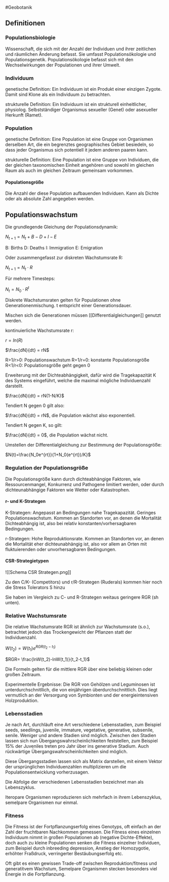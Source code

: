 #Geobotanik

## Definitionen

### Populationsbiologie

Wissenschaft, die sich mit der Anzahl der Individuen und ihrer zeitlichen und räumlichen Änderung befasst. Sie umfasst Populationsökologie und Populationsgenetik. Populationsökologie befasst sich mit den Wechselwirkungen der Populationen und ihrer Umwelt.

### Individuum

genetische Definition: Ein Individuum ist ein Produkt einer einzigen Zygote. Damit sind Klone als ein Individuum zu betrachten.

strukturelle Definition: Ein Individuum ist ein strukturell einheitlicher, physiolog. Selbstständiger Organismus sexueller (Genet) oder asexueller Herkunft (Ramet).

### Population

genetische Definition: Eine Population ist eine Gruppe von Organismen derselben Art, die ein begrenztes geographisches Gebiet besiedeln, so dass jeder Organismus sich potentiell it jedem anderen paaren kann.

strukturelle Definition: Eine Population ist eine Gruppe von Individuen, die der gleichen taxonomischen Einheit angehören und sowohl im gleichen Raum als auch im gleichen Zeitraum gemeinsam vorkommen.

#### Populationsgröße

Die Anzahl der diese Population aufbauenden Individuen. Kann als Dichte oder als absolute Zahl angegeben werden.

## Populationswachstum

Die grundlegende Gleichung der Populationsdynamik:

$N_{t+1}=N_t+B-D+I-E$

B: Births
D: Deaths
I: Immigration
E: Emigration

Oder zusammengefasst zur diskreten Wachstumsrate R:

$N_{t+1}=N_t\cdot R$
 
 Für mehrere Timesteps:

$N_{t}=N_0\cdot R^t$

Diskrete Wachstumsraten gelten für Populationen ohne Generationenmischung. t entspricht einer Generationsdauer.

Mischen sich die Generationen müssen [[Differentialgleichungen]] genutzt werden.

kontinuierliche Wachstumsrate r:

$r=ln(R)$

$\frac{dN}{dt} = rN$

R>1/r>0: Populationswachstum
R=1/r=0: konstante Populationsgröße
R<1/r<0: Populationsgröße geht gegen 0

Erweiterung mit der Dichteabhängigkeit, dafür wird die Tragekapazität K des Systems eingeführt, welche die maximal mögliche Individuenzahl darstellt.

$\frac{dN}{dt} = rN(1-N/K)$

Tendiert N gegen 0 gilt also:

$\frac{dN}{dt} = rN$, die Population wächst also exponentiell.

Tendiert N gegen K, so gilt: 

$\frac{dN}{dt} = 0$, die Population wächst nicht.

Umstellen der Differentialgleichung zur Bestimmung der Populationsgröße:

$N(t)=\frac{N_0e^{rt}}{1+N_0(e^{rt})/K}$

### Regulation der Populationsgröße

Die Populationsgröße kann durch dichteabhängige Faktoren, wie Ressourcenmangel, Konkurrenz und Pathogene limitiert werden, oder durch dichteunabhängige Faktoren wie Wetter oder Katastrophen.

#### r- und K-Strategen

K-Strategen: Angepasst an Bedingungen nahe Tragekapazität. Geringes Populationswachstum. Kommen an Standorten vor, an denen die Mortalität Dichteabhängig ist, also bei relativ konstanten/vorhersagbaren Bedingungen.

r-Strategen: Hohe Reproduktionsrate. Kommen an Standorten vor, an denen die Mortalität eher dichteunabhängig ist, also vor allem an Orten mit fluktuierenden oder unvorhersagbaren Bedingungen.

#### CSR-Strategietypen

![[Schema CSR Strategen.png]]

Zu den C/K- (Competitors) und r/R-Strategen (Ruderals) kommen hier noch die Stress Tolerators S hinzu

Sie haben im Vergleich zu C- und R-Strategen weitaus geringere RGR (sh unten).

### Relative Wachstumsrate

Die relative Wachstumsrate RGR ist ähnlich zur Wachstumsrate (s.o.), betrachtet jedoch das Trockengewicht der Pflanzen statt der Individuenzahl.

$W(t_2)=W(t_1)e^{RGR(t_2-t_1)}$

$RGR= \frac{lnW(t_2)-lnW(t_1)}{t_2-t_1}$

Die Formeln gelten für die mittlere RGR über eine beliebig kleinen oder großen Zeitraum.

Experimentelle Ergebnisse: Die RGR von Gehölzen und Leguminosen ist unterdurchschnitllich, die von einjährigen überdurchschnittlich. Dies liegt vermutlich an der Versorgung von Symbionten und der energieintensiven Holzproduktion.

### Lebensstadien

Je nach Art, durchläuft eine Art verschiedene Lebensstadien, zum Beispiel seeds, seedlings, juvenile, immature, vegetative, generative, subsenile, senile. Weniger und andere Stadien sind möglich. Zwischen den Stadien lassen sich nun Übergangswahrscheinlichkeiten feststellen, zum Beispiel 15% der Juveniles treten pro Jahr über ins generative Stadium. Auch rückwärtige Übergangswahrscheinlichkeiten sind möglich.

Diese Übergangsstadien lassen sich als Matrix darstellen, mit einem Vektor der ursprünglichen Individuenzahlen multiplizieren um die Populationsentwicklung vorherzusagen.

Die Abfolge der verschiedenen Lebensstadien bezeichnet man als Lebenszyklus.

Iteropare Organismen reproduzieren sich mehrfach in ihrem Lebenszyklus, semelpare Organismen nur einmal.

### Fitness

Die Fitness ist der Fortpflanzungserfolg eines Genotyps, oft einfach an der Zahl der fruchtbaren Nachkommen gemessen. Die Fitness eines einzelnen Individuum nimmt in großen Populationen ab (negative Dichte-Effekte), doch auch zu kleine Populationen senken die Fitness einzelner Individuen, zum Beispiel durch inbreeding depression, Anstieg der Homozygotie, erhöhter Fraßdruck, verringerter Bestäubungserfolg etc.

Oft gibt es einen gewissen Trade-off zwischen Reproduktion/fitness und generatitvem Wachstum, Semelpare Organismen stecken besonders viel Energie in die Fortpflanzung.
